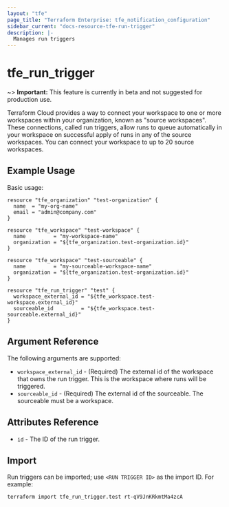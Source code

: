 ```yaml
---
layout: "tfe"
page_title: "Terraform Enterprise: tfe_notification_configuration"
sidebar_current: "docs-resource-tfe-run-trigger"
description: |-
  Manages run triggers
---
```


# tfe_run_trigger

~> **Important:** This feature is currently in beta and not suggested for production use.

Terraform Cloud provides a way to connect your workspace to one or more workspaces within your organization, known as "source workspaces". 
These connections, called run triggers, allow runs to queue automatically in your workspace on successful apply of runs in any of the source workspaces. 
You can connect your workspace to up to 20 source workspaces.

## Example Usage

Basic usage:

```hcl
resource "tfe_organization" "test-organization" {
  name  = "my-org-name"
  email = "admin@company.com"
}

resource "tfe_workspace" "test-workspace" {
  name         = "my-workspace-name"
  organization = "${tfe_organization.test-organization.id}"
}

resource "tfe_workspace" "test-sourceable" {
  name         = "my-sourceable-workspace-name"
  organization = "${tfe_organization.test-organization.id}"
}

resource "tfe_run_trigger" "test" {
  workspace_external_id = "${tfe_workspace.test-workspace.external_id}"
  sourceable_id         = "${tfe_workspace.test-sourceable.external_id}"
}
```

## Argument Reference

The following arguments are supported:

* `workspace_external_id` - (Required) The external id of the workspace that owns the run trigger. This is the workspace where runs will be triggered.
* `sourceable_id` - (Required) The external id of the sourceable. The sourceable must be a workspace.

## Attributes Reference

* `id` - The ID of the run trigger.

## Import

Run triggers can be imported; use `<RUN TRIGGER ID>` as the import ID. For example:

```shell
terraform import tfe_run_trigger.test rt-qV9JnKRkmtMa4zcA
```
